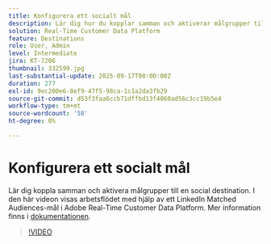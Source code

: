 ```yaml
---
title: Konfigurera ett socialt mål
description: Lär dig hur du kopplar samman och aktiverar målgrupper till ett socialt mål i Adobe Real-Time CDP.
solution: Real-Time Customer Data Platform
feature: Destinations
role: User, Admin
level: Intermediate
jira: KT-7206
thumbnail: 332599.jpg
last-substantial-update: 2025-09-17T00:00:00Z
duration: 277
exl-id: 9ec200e6-8ef9-47f5-98ca-1c1a2da3fb29
source-git-commit: d53f3faa6ccb71dffbd13f4060ad56c3cc19b5e4
workflow-type: tm+mt
source-wordcount: '58'
ht-degree: 0%

---
```


# Konfigurera ett socialt mål

Lär dig koppla samman och aktivera målgrupper till en social destination. I den här videon visas arbetsflödet med hjälp av ett LinkedIn Matched Audiences-mål i Adobe Real-Time Customer Data Platform.  Mer information finns i [dokumentationen](https://experienceleague.adobe.com/sv/docs/experience-platform/destinations/catalog/social/overview).

>[!VIDEO](https://video.tv.adobe.com/v/3475117/?learn=on&enablevpops&captions=swe)

